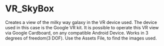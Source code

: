 # VR_SkyBox
Creates a view of the milky way galaxy in the VR device used. 
The device used in this case is the Google VR kit.
It is possible to operate this VR view via Google Cardboard, on any compatible Android Device.
Works in 3 degrees of freedom(3 DOF).
Use the Assets File, to find the images used.

